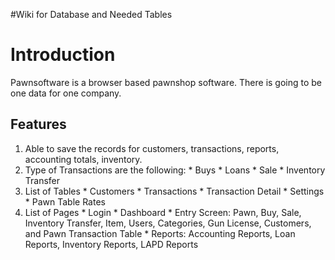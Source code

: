 #Wiki for Database and Needed Tables

# Introduction #
Pawnsoftware is a browser based pawnshop software. There is going to be one data for one company.

## Features ##
  1. Able to save the records for customers, transactions, reports, accounting totals, inventory.
  1. Type of Transactions are the following:
    * Buys
    * Loans
    * Sale
    * Inventory Transfer
  1. List of Tables
    * Customers
    * Transactions
    * Transaction Detail
    * Settings
    * Pawn Table Rates
  1. List of Pages
    * Login
    * Dashboard
    * Entry Screen: Pawn, Buy, Sale, Inventory Transfer, Item, Users, Categories, Gun License, Customers, and Pawn Transaction Table
    * Reports: Accounting Reports, Loan Reports, Inventory Reports, LAPD Reports